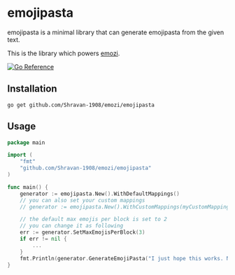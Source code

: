 # emojipasta

emojipasta is a minimal library that can generate emojipasta from the given text.

This is the library which powers [emozi](https://github.com/Shravan-1908/emozi).

[![Go Reference](https://pkg.go.dev/badge/github.com/Shravan-1908/emozi/emojipasta.svg)](https://pkg.go.dev/github.com/Shravan-1908/emozi/emojipasta)


## Installation

```
go get github.com/Shravan-1908/emozi/emojipasta
```

## Usage

```go
package main

import (
	"fmt"
	"github.com/Shravan-1908/emozi/emojipasta"
)

func main() {
	generator := emojipasta.New().WithDefaultMappings()
	// you can also set your custom mappings
	// generator := emojipasta.New().WithCustomMappings(myCustomMapping)

	// the default max emojis per block is set to 2
	// you can change it as following
	err := generator.SetMaxEmojisPerBlock(3)
	if err != nil {
		...
	}
	fmt.Println(generator.GenerateEmojiPasta("I just hope this works. No tests are available sorry."))
}
```
